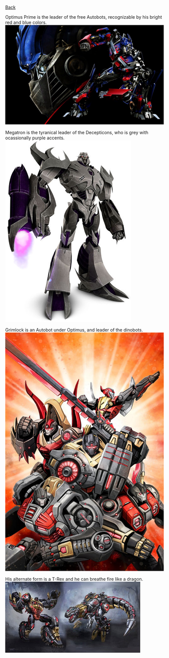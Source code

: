 [Back](https://monip1.github.io/Chaos/fun-things/)

Optimus Prime is the leader of the free Autobots,  recognizable by his bright red and blue colors.
![optimus](../pictures/optimus.jpg)

Megatron is the tyranical leader of the Decepticons, who is grey with ocassionally purple accents.
![megs](../pictures/megatron.jpg)

Grimlock is an Autobot under Optimus, and leader of the dinobots.
![dinobots](../pictures/dinobots.jpg)

His alternate form is a T-Rex and he can breathe fire like a dragon.
![grimlock](../pictures/grimlock.jpg)